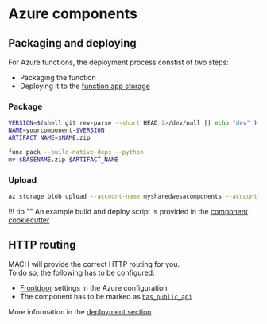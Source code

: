 # Azure components

## Packaging and deploying

For Azure functions, the deployment process constist of two steps:

- Packaging the function
- Deploying it to the [function app storage](../prerequisites/azure.md#create-function-app-storage)

### Package
```bash
VERSION=$(shell git rev-parse --short HEAD 2>/dev/null || echo "dev" )
NAME=yourcomponent-$VERSION
ARTIFACT_NAME=$NAME.zip

func pack --build-native-deps --python
mv $BASENAME.zip $ARTIFACT_NAME
```

### Upload
```bash
az storage blob upload --account-name mysharedwesacomponents --account-key $STORAGE_ACCOUNT_KEY -c code -f yourcomponent-0.1.0.zip -n yourcomponent-0.1.0.zip
```

!!! tip ""
    An example build and deploy script is provided in the [component cookiecutter](https://git.labdigital.nl/mach/component-cookiecutter)

## HTTP routing

MACH will provide the correct HTTP routing for you.  
To do so, the following has to be configured:

- [Frontdoor](../syntax.md#front_door) settings in the Azure configuration
- The component has to be marked as [`has_public_api`](../syntax.md#components)

More information in the [deployment section](../deployment/azure.md#http-routing).